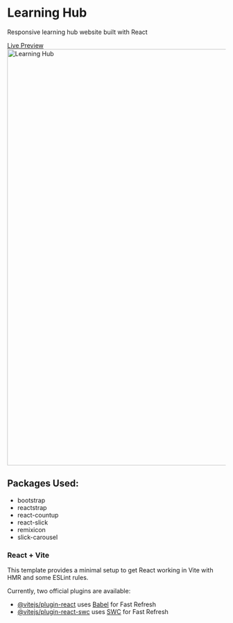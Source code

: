 # Learning Hub
Responsive learning hub website built with React

[Live Preview](addisuabitew.netlify.com)
<img width="960" alt="Learning Hub" src="https://github.com/abitewaddisu/Learning-Hub/assets/104774854/4def400f-9141-40f3-a02b-03f08b8ec08d">

## Packages Used:
- bootstrap
- reactstrap
- react-countup
- react-slick
- remixicon
- slick-carousel

### React + Vite

This template provides a minimal setup to get React working in Vite with HMR and some ESLint rules.

Currently, two official plugins are available:

- [@vitejs/plugin-react](https://github.com/vitejs/vite-plugin-react/blob/main/packages/plugin-react/README.md) uses [Babel](https://babeljs.io/) for Fast Refresh
- [@vitejs/plugin-react-swc](https://github.com/vitejs/vite-plugin-react-swc) uses [SWC](https://swc.rs/) for Fast Refresh
